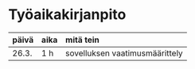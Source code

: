 # Työaikakirjanpito

|päivä|aika|mitä tein|
|:----|:---|:------|
|26.3.|1 h| sovelluksen vaatimusmäärittely|
